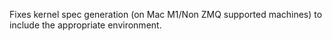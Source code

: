 Fixes kernel spec generation (on Mac M1/Non ZMQ supported machines) to include the appropriate environment.
